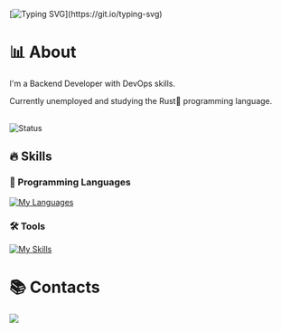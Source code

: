 [![Typing SVG](https://readme-typing-svg.demolab.com?font=Fira+Code&size=40&pause=1000&color=FE428E&center=true&vCenter=true&repeat=false&random=false&width=435&lines=Hi%2C+name's+Saiki.)](https://git.io/typing-svg)

# 📊 About
I'm a Backend Developer with DevOps skills.

Currently unemployed and studying the Rust🦀 programming language.<br><br>

<img src="https://github-readme-stats.vercel.app/api?username=GSaiki26&show_icons=true&theme=radical&card_width=400" alt="Status"/><br>
<!-- <img src="https://github-readme-stats.vercel.app/api/top-langs/?username=GSaiki26&layout=compact&langs_count=6&theme=radical&card_width=438" alt="Top languages"/> -->

## 🔥 Skills
### 📖 Programming Languages
[![My Languages](https://skillicons.dev/icons?i=bash,cs,java,js,ts,py,rust)](https://skillicons.dev)

<!-- ### Libs and Frameworks -->
<!-- [![My Skills](https://skillicons.dev/icons?i=adonis,bots,dotnet,express,flask,jest,selenium,sequelize)](https://skillicons.dev) -->

### 🛠️ Tools
[![My Skills](https://skillicons.dev/icons?i=docker,git,githubactions,grafana,linux,mongodb,nodejs,postgres,prometheus,vscode)](https://skillicons.dev)

# 📚 Contacts
<a href="https://www.linkedin.com/in/gustavo-saiki-a34527170/">
  <img src="https://img.shields.io/badge/LinkedIn-0077B5?style=for-the-badge&logo=linkedin&logoColor=white"/>
</a>


